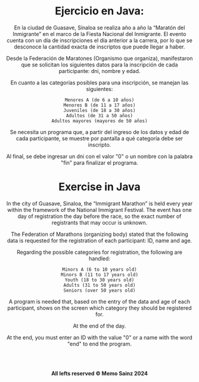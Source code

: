 <div align="center">

# Ejercicio en Java:

En la ciudad de Guasave, Sinaloa se realiza año a año la “Maratón del Inmigrante” en el marco de la Fiesta Nacional del Inmigrante. El evento cuenta con un día de inscripciones el día anterior a la carrera, por lo que se desconoce la cantidad exacta de inscriptos que puede llegar a haber.

Desde la Federación de Maratones (Organismo que organiza), manifestaron que se solicitan los siguientes datos para la inscripción de cada participante: dni, nombre y edad.

En cuanto a las categorías posibles para una inscripción, se manejan las siguientes:

    Menores A (de 6 a 10 años)
    Menores B (de 11 a 17 años)
    Juveniles (de 18 a 30 años)
    Adultos (de 31 a 50 años)
    Adultos mayores (mayores de 50 años)

Se necesita un programa que, a partir del ingreso de los datos y edad de cada participante, se muestre por pantalla a qué categoría debe ser inscripto.

Al final, se debe ingresar un dni con el valor "0" o un nombre con la palabra "fin" para finalizar el programa.


# Exercise in Java


In the city of Guasave, Sinaloa, the “Immigrant Marathon” is held every year within the framework of the National Immigrant Festival. The event has one day of registration the day before the race, so the exact number of registrants that may occur is unknown.

The Federation of Marathons (organizing body) stated that the following data is requested for the registration of each participant: ID, name and age.

Regarding the possible categories for registration, the following are handled:

    Minors A (6 to 10 years old)
    Minors B (11 to 17 years old)
    Youth (18 to 30 years old)
    Adults (31 to 50 years old)
    Seniors (over 50 years old)

A program is needed that, based on the entry of the data and age of each participant, shows on the screen which category they should be registered for.

At the end of the day.

At the end, you must enter an ID with the value "0" or a name with the word "end" to end the program.

<br>
<br>

<b> All lefts reserved 	&#169; Memo Sainz 2024 </b>

